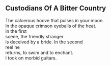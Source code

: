 Custodians Of A Bitter Country
------------------------------
The calcerous hoove that pulses in your moon.  
In the opaque crimson eyeballs of the heat.  
In the first  
scene, the friendly stranger  
is deceived by a bride. In the second  
reel he  
returns, to swim and to enchant.  
I took on morbid guitars.  
